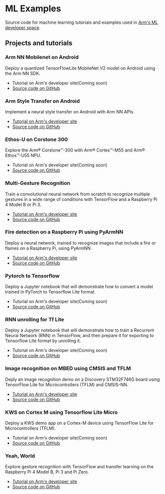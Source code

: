# ML Examples

Source code for machine learning tutorials and examples used in [Arm's ML developer space](https://developer.arm.com/technologies/machine-learning-on-arm/developer-material).

## Projects and tutorials

### Arm NN Mobilenet on Android
Deploy a quantized TensorFlowLite MobileNet V2 model on Android using the Arm NN SDK.
* Tutorial on Arm's developer site(Coming soon)
* [Source code on GitHub](https://github.com/ARM-software/ML-examples/tree/master/armnn-mobilenet-android/README.md)

### Arm Style Transfer on Android
Implement a neural style transfer on Android with Arm NN APIs.
* [Tutorial on Arm's developer site](https://developer.arm.com/solutions/machine-learning-on-arm/developer-material/how-to-guides/implement-a-neural-style-transfer-on-android-with-arm-nn-apis)
* [Source code on GitHub](https://github.com/ARM-software/ML-examples/tree/master/armnn-style-transfer-android/README.md)

### Ethos-U on Corstone 300
Explore the Arm® Corstone™-300 with Arm® Cortex™-M55 and Arm® Ethos™-U55 NPU.

* Tutorial on Arm's developer site(Coming soon)
* [Source code on GitHub](https://github.com/ARM-software/ML-examples/tree/master/ethos-u-corstone-300/README.md)

### Multi-Gesture Recognition
Train a convolutional neural network from scratch to recognize multiple gestures in a wide range of conditions with TensorFlow and a Raspberry Pi 4 Model B or Pi 3.

* [Tutorial on Arm's developer site](https://developer.arm.com/technologies/machine-learning-on-arm/developer-material/how-to-guides/teach-your-pi-multi-gesture)
* [Source code on GitHub](https://github.com/ARM-software/ML-examples/tree/master/multi-gesture-recognition/README.md)

### Fire detection on a Raspberry Pi using PyArmNN
Deploy a neural network, trained to recognize images that include a fire or flames on a Raspberry Pi, using PyArmNN.
* [Tutorial on Arm's developer site](https://developer.arm.com/solutions/machine-learning-on-arm/developer-material/how-to-guides/accelerate-ml-inference-on-raspberry-pi-with-pyarmnn)
* [Source code on GitHub](https://github.com/ARM-software/ML-examples/blob/master/pyarmnn-fire-detection/README.MD)

### Pytorch to Tensorflow
Deploy a Jupyter notebook that will demonstrate how to convert a model trained in PyTorch to Tensorflow Lite format.

* Tutorial on Arm's developer site(Coming soon)
* [Source code on GitHub](https://github.com/ARM-software/ML-examples/tree/master/pytorch-to-tflite/README.md)

### RNN unrolling for Tf Lite
Deploy a Jupyter notebook that will demonstrate how to train a Recurrent Neural Network (RNN) in TensorFlow, and then prepare it for exporting to Tensorflow Lite format by unrolling it.

* Tutorial on Arm's developer site(Coming soon)
* [Source code on GitHub](https://github.com/ARM-software/ML-examples/tree/master/rnn-unrolling-tflite/README.md)

### Image recognition on MBED using CMSIS and TFLM
Deply an image recognition demo on a Discovery STM32F746G board using TensorFlow Lite for Microcontrollers (TFLM) and CMSIS-NN.

* [Tutorial on Arm's developer site](https://developer.arm.com/solutions/machine-learning-on-arm/developer-material/how-to-guides/image-recognition-on-arm-cortex-m-with-cmsis-nn)
* [Source code on GitHub](https://github.com/ARM-software/ML-examples/tree/master/tflm-cmsisnn-mbed-image-recognition/README.md)


### KWS on Cortex M using Tensorflow Lite Micro
Deploy a KWS demo app on a Cortex-M device using TensorFlow Lite for Microcontrollers (TFLM).

* Tutorial on Arm's developer site(Coming soon)
* [Source code on GitHub](https://github.com/ARM-software/ML-examples/tree/master/tflu-kws-cortex-m/README.md)

### Yeah, World
Explore gesture recognition with TensorFlow and transfer learning on the Raspberry Pi 4 Model B, Pi 3 and Pi Zero.

* [Tutorial on Arm's developer site](https://developer.arm.com/technologies/machine-learning-on-arm/developer-material/how-to-guides/teach-your-raspberry-pi-yeah-world)
* [Source code on GitHub](https://github.com/ARM-software/ML-examples/tree/master/yeah-world/README.md)